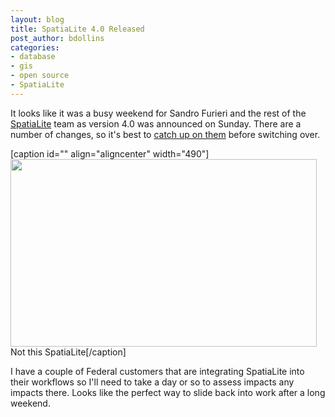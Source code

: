 ```yaml
---
layout: blog
title: SpatiaLite 4.0 Released
post_author: bdollins
categories:
- database
- gis
- open source
- SpatiaLite
---
```


It looks like it was a busy weekend for Sandro Furieri and the rest of the <a href="https://www.gaia-gis.it/fossil/libspatialite/index" target="_blank">SpatiaLite</a> team as version 4.0 was announced on Sunday. There are a number of changes, so it's best to <a href="https://www.gaia-gis.it/fossil/libspatialite/wiki?name=switching-to-4.0" target="_blank">catch up on them</a> before switching over.

[caption id="" align="aligncenter" width="490"]<a href="http://www.manningltg.com/fixture_show.php?f_id=GCQ-164&amp;f_desc=Spatialite%20(Quartz%20Halogen)"><img alt="" height="300" src="http://www.manningltg.com/product_imgs/web/GCQ-164_1.jpg" title="Not this SpatiaLite" width="490" /></a>Not this SpatiaLite[/caption]

I have a couple of Federal customers that are integrating SpatiaLite into their workflows so I'll need to take a day or so to assess impacts any impacts there. Looks like the perfect way to slide back into work after a long weekend.